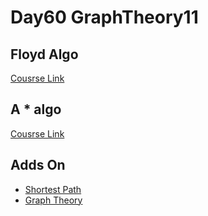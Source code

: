 # Day60 GraphTheory11
## Floyd Algo
[Cousrse Link](https://www.programmercarl.com/kamacoder/0097.%E5%B0%8F%E6%98%8E%E9%80%9B%E5%85%AC%E5%9B%AD.html)       

## A * algo
[Cousrse Link](https://www.programmercarl.com/kamacoder/0126.%E9%AA%91%E5%A3%AB%E7%9A%84%E6%94%BB%E5%87%BBastar.html)   

## Adds On
- [Shortest Path](https://www.programmercarl.com/kamacoder/%E6%9C%80%E7%9F%AD%E8%B7%AF%E9%97%AE%E9%A2%98%E6%80%BB%E7%BB%93%E7%AF%87.html)
- [Graph Theory](https://www.programmercarl.com/kamacoder/%E5%9B%BE%E8%AE%BA%E6%80%BB%E7%BB%93%E7%AF%87.html)
  
